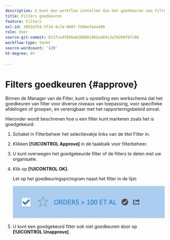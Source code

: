 ```yaml
---
description: U kunt een workflow instellen die het goedkeuren van filters voor verschillende toepassingsniveaus, voor specifieke afdelingen of groepen en consistent met het rapportagebeleid omvat.
title: Filters goedkeuren
feature: Filters
exl-id: 3892ef54-3f24-4c7a-868f-f566efaea400
role: User
source-git-commit: 811fce4f056a6280081901e484c3af8209f87c06
workflow-type: tm+mt
source-wordcount: '129'
ht-degree: 0%

---
```


# Filters goedkeuren {#approve}

Binnen de Manager van de Filter, kunt u opstelling een werkschema dat het goedkeuren van filter voor diverse niveaus van toepassing, voor specifieke afdelingen of groepen, en verenigbaar met het rapporteringsbeleid omvat.

Hieronder wordt beschreven hoe u een filter kunt markeren zoals het is goedgekeurd:

1. Schakel in Filterbeheer het selectievakje links van de titel Filter in.

1. Klikken **[!UICONTROL Approve]** in de taakbalk voor filterbeheer.

1. U kunt overwegen het goedgekeurde filter of de filters te delen met uw organisatie.

1. Klik op **[!UICONTROL OK]**.

   Let op het goedkeuringspictogram naast het filter in de lijst:

   ![Filterbeheer dat aangeeft dat bestellingen groter dan 100 zijn goedgekeurd voor delen.](assets/seg_approved.png)

1. U kunt een goedgekeurd filter ook niet goedkeuren door op **[!UICONTROL Unapprove]**.
